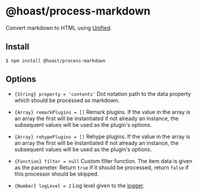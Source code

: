 # @hoast/process-markdown

Convert markdown to HTML using [Unified](https://github.com/unifiedjs/unified#readme).

## Install

```
$ npm install @hoast/process-markdown
```

## Options

- `{String} property = 'contents'` Dot notation path to the data property which should be processed as markdown.
- `{Array} remarkPlugins = []` Remark plugins. If the value in the array is an array the first will be instantiated if not already an instance, the subsequent values will be used as the plugin's options.
- `{Array} rehypePlugins = []` Rehype plugins. If the value in the array is an array the first will be instantiated if not already an instance, the subsequent values will be used as the plugin's options.

- `{Function} filter = null` Custom filter function. The item data is given as the parameter. Return `true` if it should be processed, return `false` if this processor should be skipped.

- `{Number} logLevel = 2` Log level given to the [logger](https://github.com/hoast/hoast/tree/master/packages/utils#logger.js).
